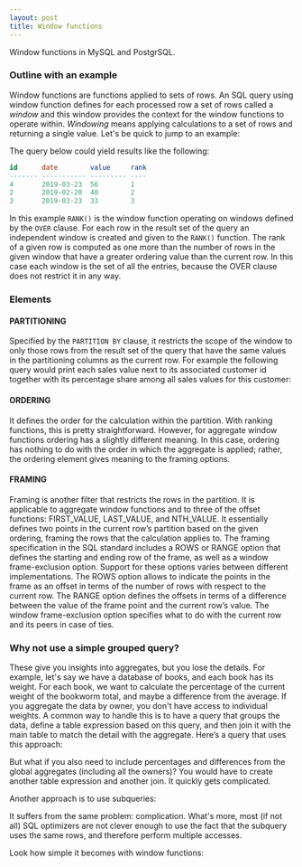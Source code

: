 ```yaml
---
layout: post
title: Window functions
---
```


<p class="excerpt">Window functions in MySQL and PostgrSQL.</p>

### Outline with an example

Window functions are functions applied to sets of rows. An SQL query using window function defines for each processed row a set of rows called a *window* and this window provides the context for the window functions to operate within. *Windowing* means applying calculations to a set of rows and returning a single value. Let's be quick to jump to an example:

<div class="gist-wrapper"><script src="https://gist.github.com/slamii/74853d572c88c37e709d420d2409017d.js"></script></div>

The query below could yield results like the following:

```sql
id      date        value     rank
------- ----------- --------- ----
4       2019-03-23  56        1
2       2019-02-20  40        2
3       2019-03-23  33        3
```

In this example `RANK()` is the window function operating on windows defined by the `OVER` clause. For each row in the result set of the query an independent window is created and given to the `RANK()` function. The rank of a given row is computed as one more than the number of rows in the given window that have a greater ordering value than the current row. In this case each window is the set of all the entries, because the OVER clause does not restrict it in any way.

### Elements

#### PARTITIONING

Specified by the `PARTITION BY` clause, it restricts the scope of the window to only those rows from the result set of the query that have the same values in the partitioning columns as the current row. For example the following query would print each sales value next to its associated customer id together with its percentage share among all sales values for this customer:

<div class="gist-wrapper"><script src="https://gist.github.com/slamii/ec1836acb2658054617f094b27fa5406.js"></script></div>

#### ORDERING

It defines the order for the calculation within the partition. With ranking functions, this is pretty straightforward. However, for aggregate window functions ordering has a slightly different meaning. In this case, ordering has nothing to do with the order in which the aggregate is applied; rather, the ordering element gives meaning to the framing options.

#### FRAMING

Framing is another filter that restricts the rows in the partition. It is applicable to aggregate window functions and to three of the offset functions: FIRST_VALUE, LAST_VALUE, and NTH_VALUE. It essentially defines two points in the current row’s partition based on the given ordering, framing the rows that the calculation applies to. The framing specification in the SQL standard includes a ROWS or RANGE option that defines the starting and ending row of the frame, as well as a window frame-exclusion option. Support for these options varies between different implementations. The ROWS option allows to indicate the points in the frame as an offset in terms of the number of rows with respect to the current row. The RANGE option defines the offsets in terms of a difference between the value of the frame point and the current row’s value. The window frame-exclusion option specifies what to do with the current row and its peers in case of ties.

### Why not use a simple grouped query?

These give you insights into aggregates, but you lose the details. For example, let's say we have a database of books, and each book has its weight. For each book, we want to calculate the percentage of the current weight of the bookworm total, and maybe a difference from the average. If you aggregate the data by owner, you don't have access to individual weights. A common way to handle this is to have a query that groups the data, define a table expression based on this query, and then join it with the main table to match the detail with the aggregate. Here’s a query that uses this approach:

<div class="gist-wrapper"><script src="https://gist.github.com/slamii/cdbe35ee2ac7e54c8eb14a1ae4dd4277.js"></script></div>

But what if you also need to include percentages and differences from the global aggregates (including all the owners)? You would have to create another table expression and another join. It quickly gets complicated.

Another approach is to use subqueries:

<div class="gist-wrapper"><script src="https://gist.github.com/slamii/a5c3e2000906f6bc5483a1b7477b0053.js"></script></div>

It suffers from the same problem: complication. What's more, most (if not all) SQL optimizers are not clever enough to use the fact that the subquery uses the same rows, and therefore perform multiple accesses.

Look how simple it becomes with window functions:

<div class="gist-wrapper"><script src="https://gist.github.com/slamii/7def37a0c6e3685217e5cddc8c442725.js"></script></div>
